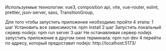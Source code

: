 Используемые технологии:
vue3,
composition api,
vite,
vue-router,
eslint,
prettier,
json-server,
sass,
TransitionGroup,

Для того чтобы запустить приложение необходимо пройти 4 этапа:
1 шаг Установить все зависимости: npm install
2 шаг Запустить локальный сервер nodejs: npm run server
3 шаг Не останавливая сервер nodejs запустить приложение в другом окне терминала: npm run dev
4 перейти по адресу, который предоставит nodejs: http://localhost:5173/
